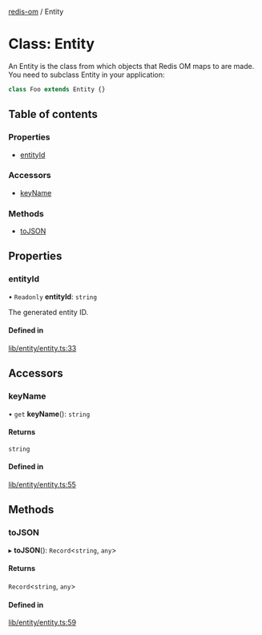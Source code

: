 [redis-om](../README.md) / Entity

# Class: Entity

An Entity is the class from which objects that Redis OM maps to are made. You need
to subclass Entity in your application:

```typescript
class Foo extends Entity {}
```

## Table of contents

### Properties

- [entityId](Entity.md#entityid)

### Accessors

- [keyName](Entity.md#keyname)

### Methods

- [toJSON](Entity.md#tojson)

## Properties

### entityId

• `Readonly` **entityId**: `string`

The generated entity ID.

#### Defined in

[lib/entity/entity.ts:33](https://github.com/redis/redis-om-node/blob/0843d26/lib/entity/entity.ts#L33)

## Accessors

### keyName

• `get` **keyName**(): `string`

#### Returns

`string`

#### Defined in

[lib/entity/entity.ts:55](https://github.com/redis/redis-om-node/blob/0843d26/lib/entity/entity.ts#L55)

## Methods

### toJSON

▸ **toJSON**(): `Record`<`string`, `any`\>

#### Returns

`Record`<`string`, `any`\>

#### Defined in

[lib/entity/entity.ts:59](https://github.com/redis/redis-om-node/blob/0843d26/lib/entity/entity.ts#L59)
